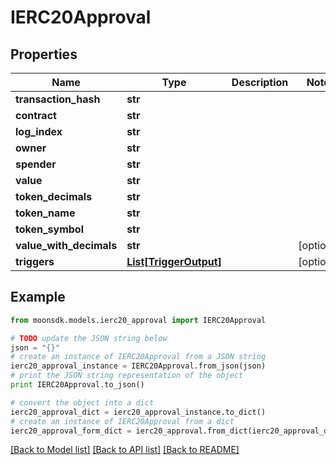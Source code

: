 # IERC20Approval


## Properties

Name | Type | Description | Notes
------------ | ------------- | ------------- | -------------
**transaction_hash** | **str** |  | 
**contract** | **str** |  | 
**log_index** | **str** |  | 
**owner** | **str** |  | 
**spender** | **str** |  | 
**value** | **str** |  | 
**token_decimals** | **str** |  | 
**token_name** | **str** |  | 
**token_symbol** | **str** |  | 
**value_with_decimals** | **str** |  | [optional] 
**triggers** | [**List[TriggerOutput]**](TriggerOutput.md) |  | [optional] 

## Example

```python
from moonsdk.models.ierc20_approval import IERC20Approval

# TODO update the JSON string below
json = "{}"
# create an instance of IERC20Approval from a JSON string
ierc20_approval_instance = IERC20Approval.from_json(json)
# print the JSON string representation of the object
print IERC20Approval.to_json()

# convert the object into a dict
ierc20_approval_dict = ierc20_approval_instance.to_dict()
# create an instance of IERC20Approval from a dict
ierc20_approval_form_dict = ierc20_approval.from_dict(ierc20_approval_dict)
```
[[Back to Model list]](../README.md#documentation-for-models) [[Back to API list]](../README.md#documentation-for-api-endpoints) [[Back to README]](../README.md)


